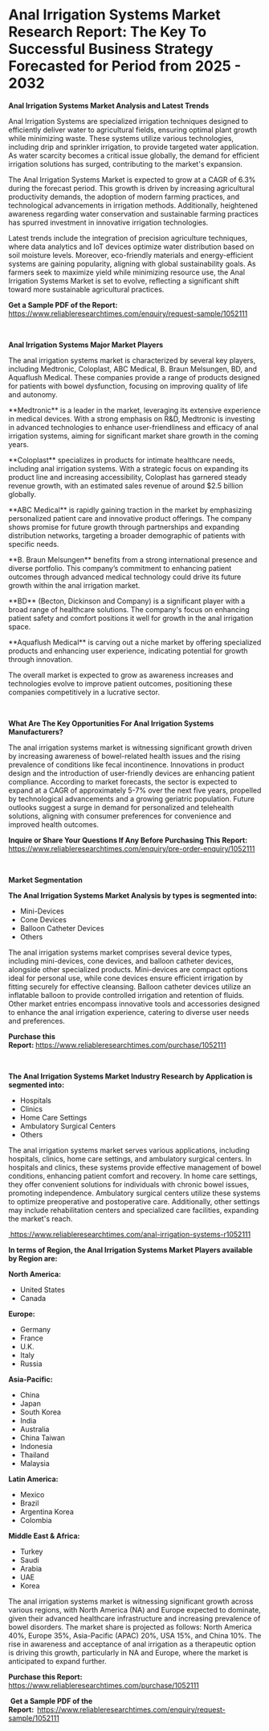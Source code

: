 <p><h1>Anal Irrigation Systems Market Research Report: The Key To Successful Business Strategy Forecasted for Period from 2025 - 2032</h1></p><p><strong>Anal Irrigation Systems Market Analysis and Latest Trends</strong></p>
<p><p>Anal Irrigation Systems are specialized irrigation techniques designed to efficiently deliver water to agricultural fields, ensuring optimal plant growth while minimizing waste. These systems utilize various technologies, including drip and sprinkler irrigation, to provide targeted water application. As water scarcity becomes a critical issue globally, the demand for efficient irrigation solutions has surged, contributing to the market's expansion.</p><p>The Anal Irrigation Systems Market is expected to grow at a CAGR of 6.3% during the forecast period. This growth is driven by increasing agricultural productivity demands, the adoption of modern farming practices, and technological advancements in irrigation methods. Additionally, heightened awareness regarding water conservation and sustainable farming practices has spurred investment in innovative irrigation technologies.</p><p>Latest trends include the integration of precision agriculture techniques, where data analytics and IoT devices optimize water distribution based on soil moisture levels. Moreover, eco-friendly materials and energy-efficient systems are gaining popularity, aligning with global sustainability goals. As farmers seek to maximize yield while minimizing resource use, the Anal Irrigation Systems Market is set to evolve, reflecting a significant shift toward more sustainable agricultural practices.</p></p>
<p><strong>Get a Sample PDF of the Report:&nbsp;</strong> <a href="https://www.reliableresearchtimes.com/enquiry/request-sample/1052111?utm_campaign=2997&utm_medium=2&utm_source=Github&utm_content=ia&utm_term=13042025&utm_id=anal-irrigation-systems">https://www.reliableresearchtimes.com/enquiry/request-sample/1052111</a></p>
<p>&nbsp;</p>
<p><strong>Anal Irrigation Systems Major Market Players</strong></p>
<p><p>The anal irrigation systems market is characterized by several key players, including Medtronic, Coloplast, ABC Medical, B. Braun Melsungen, BD, and Aquaflush Medical. These companies provide a range of products designed for patients with bowel dysfunction, focusing on improving quality of life and autonomy.</p><p>**Medtronic** is a leader in the market, leveraging its extensive experience in medical devices. With a strong emphasis on R&D, Medtronic is investing in advanced technologies to enhance user-friendliness and efficacy of anal irrigation systems, aiming for significant market share growth in the coming years.</p><p>**Coloplast** specializes in products for intimate healthcare needs, including anal irrigation systems. With a strategic focus on expanding its product line and increasing accessibility, Coloplast has garnered steady revenue growth, with an estimated sales revenue of around $2.5 billion globally. </p><p>**ABC Medical** is rapidly gaining traction in the market by emphasizing personalized patient care and innovative product offerings. The company shows promise for future growth through partnerships and expanding distribution networks, targeting a broader demographic of patients with specific needs.</p><p>**B. Braun Melsungen** benefits from a strong international presence and diverse portfolio. This company’s commitment to enhancing patient outcomes through advanced medical technology could drive its future growth within the anal irrigation market.</p><p>**BD** (Becton, Dickinson and Company) is a significant player with a broad range of healthcare solutions. The company's focus on enhancing patient safety and comfort positions it well for growth in the anal irrigation space.</p><p>**Aquaflush Medical** is carving out a niche market by offering specialized products and enhancing user experience, indicating potential for growth through innovation.</p><p>The overall market is expected to grow as awareness increases and technologies evolve to improve patient outcomes, positioning these companies competitively in a lucrative sector.</p></p>
<p>&nbsp;</p>
<p><strong>What Are The Key Opportunities For Anal Irrigation Systems Manufacturers?</strong></p>
<p><p>The anal irrigation systems market is witnessing significant growth driven by increasing awareness of bowel-related health issues and the rising prevalence of conditions like fecal incontinence. Innovations in product design and the introduction of user-friendly devices are enhancing patient compliance. According to market forecasts, the sector is expected to expand at a CAGR of approximately 5-7% over the next five years, propelled by technological advancements and a growing geriatric population. Future outlooks suggest a surge in demand for personalized and telehealth solutions, aligning with consumer preferences for convenience and improved health outcomes.</p></p>
<p><strong>Inquire or Share Your Questions If Any Before Purchasing This Report:</strong> <a href="https://www.reliableresearchtimes.com/enquiry/pre-order-enquiry/1052111?utm_campaign=2997&utm_medium=2&utm_source=Github&utm_content=ia&utm_term=13042025&utm_id=anal-irrigation-systems">https://www.reliableresearchtimes.com/enquiry/pre-order-enquiry/1052111</a></p>
<p>&nbsp;</p>
<p><strong>Market Segmentation</strong></p>
<p><strong>The Anal Irrigation Systems Market Analysis by types is segmented into:</strong></p>
<p><ul><li>Mini-Devices</li><li>Cone Devices</li><li>Balloon Catheter Devices</li><li>Others</li></ul></p>
<p><p>The anal irrigation systems market comprises several device types, including mini-devices, cone devices, and balloon catheter devices, alongside other specialized products. Mini-devices are compact options ideal for personal use, while cone devices ensure efficient irrigation by fitting securely for effective cleansing. Balloon catheter devices utilize an inflatable balloon to provide controlled irrigation and retention of fluids. Other market entries encompass innovative tools and accessories designed to enhance the anal irrigation experience, catering to diverse user needs and preferences.</p></p>
<p><strong>Purchase this Report:&nbsp;</strong><a href="https://www.reliableresearchtimes.com/purchase/1052111?utm_campaign=2997&utm_medium=2&utm_source=Github&utm_content=ia&utm_term=13042025&utm_id=anal-irrigation-systems">https://www.reliableresearchtimes.com/purchase/1052111</a></p>
<p>&nbsp;</p>
<p><strong>The Anal Irrigation Systems Market Industry Research by Application is segmented into:</strong></p>
<p><ul><li>Hospitals</li><li>Clinics</li><li>Home Care Settings</li><li>Ambulatory Surgical Centers</li><li>Others</li></ul></p>
<p><p>The anal irrigation systems market serves various applications, including hospitals, clinics, home care settings, and ambulatory surgical centers. In hospitals and clinics, these systems provide effective management of bowel conditions, enhancing patient comfort and recovery. In home care settings, they offer convenient solutions for individuals with chronic bowel issues, promoting independence. Ambulatory surgical centers utilize these systems to optimize preoperative and postoperative care. Additionally, other settings may include rehabilitation centers and specialized care facilities, expanding the market's reach.</p></p>
<p><a href="https://www.reliableresearchtimes.com/anal-irrigation-systems-r1052111?utm_campaign=2997&utm_medium=2&utm_source=Github&utm_content=ia&utm_term=13042025&utm_id=anal-irrigation-systems">&nbsp;https://www.reliableresearchtimes.com/anal-irrigation-systems-r1052111</a></p>
<p><strong>In terms of Region, the Anal Irrigation Systems Market Players available by Region are:</strong></p>
<p>
    <p> <strong> North America: </strong>
        <ul>
            <li>United States</li>
            <li>Canada</li>
        </ul>
        </p> 
    <p> <strong> Europe: </strong>
        <ul>
            <li>Germany</li>
            <li>France</li>
            <li>U.K.</li>
            <li>Italy</li>
            <li>Russia</li>
        </ul>
        </p> 
    <p> <strong> Asia-Pacific: </strong>
        <ul>
            <li>China</li>
            <li>Japan</li>
            <li>South Korea</li>
            <li>India</li>
            <li>Australia</li>
            <li>China Taiwan</li>
            <li>Indonesia</li>
            <li>Thailand</li>
            <li>Malaysia</li>
        </ul>
        </p> 
    <p> <strong> Latin America: </strong>
        <ul>
            <li>Mexico</li>
            <li>Brazil</li>
            <li>Argentina Korea</li>
            <li>Colombia</li>
        </ul>
        </p> 
    <p> <strong> Middle East & Africa: </strong>
        <ul>
            <li>Turkey</li>
            <li>Saudi</li>
            <li>Arabia</li>
            <li>UAE</li>
            <li>Korea</li>
        </ul>
    </p>
    </p>
<p><p>The anal irrigation systems market is witnessing significant growth across various regions, with North America (NA) and Europe expected to dominate, given their advanced healthcare infrastructure and increasing prevalence of bowel disorders. The market share is projected as follows: North America 40%, Europe 35%, Asia-Pacific (APAC) 20%, USA 15%, and China 10%. The rise in awareness and acceptance of anal irrigation as a therapeutic option is driving this growth, particularly in NA and Europe, where the market is anticipated to expand further.</p></p>
<p><strong>Purchase this Report: </strong><a href="https://www.reliableresearchtimes.com/purchase/1052111?utm_campaign=2997&utm_medium=2&utm_source=Github&utm_content=ia&utm_term=13042025&utm_id=anal-irrigation-systems">https://www.reliableresearchtimes.com/purchase/1052111</a></p>
<p>&nbsp;<strong>Get a Sample PDF of the Report:&nbsp;&nbsp;</strong><a href="https://www.reliableresearchtimes.com/enquiry/request-sample/1052111?utm_campaign=2997&utm_medium=2&utm_source=Github&utm_content=ia&utm_term=13042025&utm_id=anal-irrigation-systems">https://www.reliableresearchtimes.com/enquiry/request-sample/1052111</a></p>
<p><strong></strong></p>
<p><p></p><p></p><p></p></p>